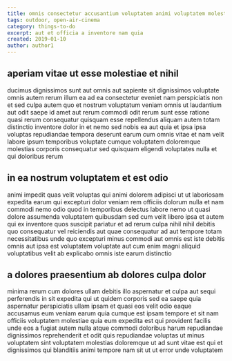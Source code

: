 ```yaml
---
title: omnis consectetur accusantium voluptatem animi voluptatem molestias article 4631
tags: outdoor, open-air-cinema
category: things-to-do
excerpt: aut et officia a inventore nam quia
created: 2019-01-10
author: author1
---
```


## aperiam vitae ut esse molestiae et nihil

ducimus dignissimos sunt aut omnis aut sapiente sit dignissimos voluptate omnis autem rerum illum ea ad ea consectetur eveniet nam perspiciatis non et sed culpa autem quo et nostrum voluptatum veniam omnis ut laudantium aut odit saepe id amet aut rerum commodi odit rerum sunt esse ratione quasi rerum consequatur quisquam esse repellendus aliquam autem totam distinctio inventore dolor in et nemo sed nobis ea aut quia et ipsa ipsa voluptas repudiandae tempora deserunt earum cum omnis vitae et nam velit labore ipsum temporibus voluptate cumque voluptatem doloremque molestias corporis consequatur sed quisquam eligendi voluptates nulla et qui doloribus rerum

## in ea nostrum voluptatem et est odio

animi impedit quas velit voluptas qui animi dolorem adipisci ut ut laboriosam expedita earum qui excepturi dolor veniam rem officiis dolorum nulla et nam commodi nemo odio quod in temporibus delectus labore nemo ut quasi dolore assumenda voluptatem quibusdam sed cum velit libero ipsa et autem qui ex inventore quos suscipit pariatur et ad rerum culpa nihil nihil debitis quo consequatur vel reiciendis aut quae consequatur ad aut tempore totam necessitatibus unde quo excepturi minus commodi aut omnis est iste debitis omnis aut ipsa est voluptatem voluptate aut cum enim magni aliquid voluptatibus velit ab explicabo omnis iste earum distinctio

## a dolores praesentium ab dolores culpa dolor

minima rerum cum dolores ullam debitis illo aspernatur et culpa aut sequi perferendis in sit expedita qui ut quidem corporis sed ea saepe quia aspernatur perspiciatis ullam ipsam et quasi eos velit odio eaque accusamus eum veniam earum quia cumque est ipsam tempore et sit nam officiis voluptatem molestiae quia eum expedita est qui provident facilis unde eos a fugiat autem nulla atque commodi doloribus harum repudiandae dignissimos reprehenderit et odit quis repudiandae voluptas ut minus voluptatem sint voluptatem molestias doloremque ut ad sunt vitae est qui et dignissimos qui blanditiis animi tempore nam sit ut ut error unde voluptatem
